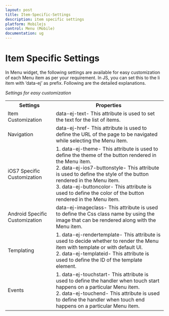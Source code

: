 ```yaml
---
layout: post
title: Item-Specific-Settings
description: item specific settings
platform: Mobilejs
control: Menu (Mobile)
documentation: ug
---
```


# Item Specific Settings

In Menu widget, the following settings are available for easy customization of each Menu item as per your requirement. In JS, you can set this to the li item with ‘data-ej’ as prefix. Following are the detailed explanations.

_Settings for easy customization_

<table>
<tr>
<th>
Settings</th><th>
Properties</th></tr>
<tr>
<td>
Item Customization</td><td>
data-ej-text- This attribute is used to set the text for the list of items.</td></tr>
<tr>
<td>
Navigation</td><td>
data-ej-href- This attribute is used to define the URL of the page to be navigated while selecting the Menu item.</td></tr>
<tr>
<td>
iOS7 Specific Customization</td><td>
1. data-ej-theme- This attribute is used to define the theme of the button rendered in the Menu item.<br>
2. data-ej-ios7-buttonstyle- This attribute is used to define the style of the button rendered in the Menu item.<br>
3. data-ej-buttoncolor- This attribute is used to define the color of the button rendered in the Menu item.<br></td></tr>
<tr>
<td>
Android Specific Customization</td><td>
data-ej-imageclass- This attribute is used to define the Css class name by using the image that can be rendered along with the Menu item.</td></tr>
<tr>
<td>
Templating</td><td>
1. data-ej-rendertemplate- This attribute is used to decide whether to render the Menu item with template or with default UI.<br>
2. data-ej-templateid- This attribute is used to define the ID of the template element.<br></td></tr>
<tr>
<td>
Events</td><td>
1. data-ej-touchstart- This attribute is used to define the handler when touch start happens on a particular Menu item.<br>
2. data-ej-touchend- This attribute is used to define the handler when touch end happens on a particular Menu item.<br></td></tr>
</table>



